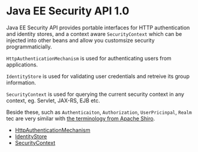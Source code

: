 # Java EE Security API 1.0

Java EE Security API provides portable interfaces for HTTP authentication and identity stores, and a context aware `SecurityContext` which can be injected into other beans and allow you customsize security programmaticially.

`HttpAuthenticationMechanism` is used for authenticating users from applications.

`IdentityStore` is used for validating user credentials and retreive its group information. 

`SecurityContext` is used for querying the current security context in any context, eg. Servlet, JAX-RS, EJB etc.

Beside these, such as `Authenticaiton`, `Authorization`, `UserPricinpal`, `Realm` tec are very similar with [the terminology from Apache Shiro](https://shiro.apache.org/terminology.html).

* [HttpAuthenticationMechanism](security-auth.md)
* [IdentityStore](security-store.md)
* [SecurityContext](security-context.md)
